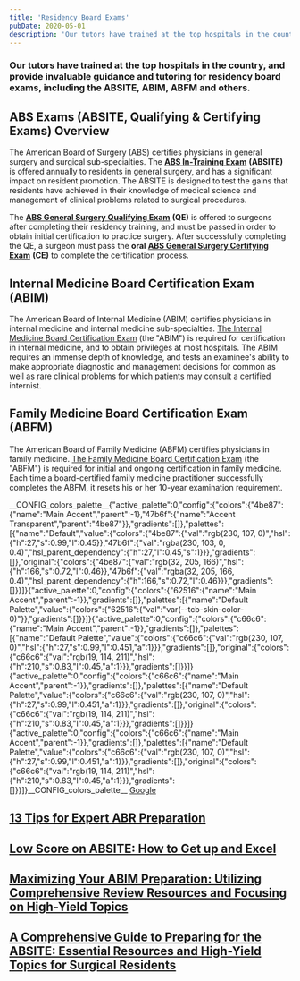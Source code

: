 ```yaml
---
title: 'Residency Board Exams'
pubDate: 2020-05-01
description: 'Our tutors have trained at the top hospitals in the country, and provide invaluable guidance and tutoring for residency board exams, including the ABSITE,.'
---
```


### Our tutors have trained at the top hospitals in the country, and provide invaluable guidance and tutoring for residency board exams, including the ABSITE, ABIM, ABFM and others.

## ABS Exams (ABSITE, Qualifying & Certifying Exams) Overview

The American Board of Surgery (ABS) certifies physicians in general surgery and surgical sub-specialties. The [**ABS In-Training Exam**](https://www.medlearnity.com/abs-exams/) **(ABSITE)** is offered annually to residents in general surgery, and has a significant impact on resident promotion. The ABSITE is designed to test the gains that residents have achieved in their knowledge of medical science and management of clinical problems related to surgical procedures.

The [**ABS General Surgery Qualifying Exam**](https://www.medlearnity.com/abs-qualifying-certifying/) **(QE)** is offered to surgeons after completing their residency training, and must be passed in order to obtain initial certification to practice surgery. After successfully completing the QE, a surgeon must pass the **oral** [**ABS General Surgery Certifying Exam**](https://www.medlearnity.com/abs-certifying-exam/) **(CE)** to complete the certification process.

## Internal Medicine Board Certification Exam (ABIM)

The American Board of Internal Medicine (ABIM) certifies physicians in internal medicine and internal medicine sub-specialties. [The Internal Medicine Board Certification Exam](https://www.medlearnity.com/internal-medicine-boards/) (the "ABIM") is required for certification in internal medicine, and to obtain privileges at most hospitals. The ABIM requires an immense depth of knowledge, and tests an examinee's ability to make appropriate diagnostic and management decisions for common as well as rare clinical problems for which patients may consult a certified internist.

## Family Medicine Board Certification Exam (ABFM)

The American Board of Family Medicine (ABFM) certifies physicians in family medicine. [The Family Medicine Board Certification Exam](https://www.medlearnity.com/family-medicine-certification-exam-abfm/) (the "ABFM") is required for initial and ongoing certification in family medicine. Each time a board-certified family medicine practitioner successfully completes the ABFM, it resets his or her 10-year examination requirement.

\_\_CONFIG_colors_palette\_\_{"active_palette":0,"config":{"colors":{"4be87":{"name":"Main Accent","parent":-1},"47b6f":{"name":"Accent Transparent","parent":"4be87"}},"gradients":\[\]},"palettes":\[{"name":"Default","value":{"colors":{"4be87":{"val":"rgb(230, 107, 0)","hsl":{"h":27,"s":0.99,"l":0.45}},"47b6f":{"val":"rgba(230, 103, 0, 0.4)","hsl_parent_dependency":{"h":27,"l":0.45,"s":1}}},"gradients":\[\]},"original":{"colors":{"4be87":{"val":"rgb(32, 205, 166)","hsl":{"h":166,"s":0.72,"l":0.46}},"47b6f":{"val":"rgba(32, 205, 166, 0.4)","hsl_parent_dependency":{"h":166,"s":0.72,"l":0.46}}},"gradients":\[\]}}\]}{"active_palette":0,"config":{"colors":{"62516":{"name":"Main Accent","parent":-1}},"gradients":\[\]},"palettes":\[{"name":"Default Palette","value":{"colors":{"62516":{"val":"var(--tcb-skin-color-0)"}},"gradients":\[\]}}\]}{"active_palette":0,"config":{"colors":{"c66c6":{"name":"Main Accent","parent":-1}},"gradients":\[\]},"palettes":\[{"name":"Default Palette","value":{"colors":{"c66c6":{"val":"rgb(230, 107, 0)","hsl":{"h":27,"s":0.99,"l":0.451,"a":1}}},"gradients":\[\]},"original":{"colors":{"c66c6":{"val":"rgb(19, 114, 211)","hsl":{"h":210,"s":0.83,"l":0.45,"a":1}}},"gradients":\[\]}}\]}{"active_palette":0,"config":{"colors":{"c66c6":{"name":"Main Accent","parent":-1}},"gradients":\[\]},"palettes":\[{"name":"Default Palette","value":{"colors":{"c66c6":{"val":"rgb(230, 107, 0)","hsl":{"h":27,"s":0.99,"l":0.451,"a":1}}},"gradients":\[\]},"original":{"colors":{"c66c6":{"val":"rgb(19, 114, 211)","hsl":{"h":210,"s":0.83,"l":0.45,"a":1}}},"gradients":\[\]}}\]}{"active_palette":0,"config":{"colors":{"c66c6":{"name":"Main Accent","parent":-1}},"gradients":\[\]},"palettes":\[{"name":"Default Palette","value":{"colors":{"c66c6":{"val":"rgb(230, 107, 0)","hsl":{"h":27,"s":0.99,"l":0.451,"a":1}}},"gradients":\[\]},"original":{"colors":{"c66c6":{"val":"rgb(19, 114, 211)","hsl":{"h":210,"s":0.83,"l":0.45,"a":1}}},"gradients":\[\]}}\]}\_\_CONFIG_colors_palette\_\_ [Google](https://www.google.com/search?sxsrf=ALeKk02Np3zuLpVvWHuLh8YQxCysUEKy4Q%3A1588046050926&ei=4qinXouTOPGzytMPwPe00Ag&q=medlearnity+google+reviews&oq=medlearnity+google+reviews&gs_lcp=CgZwc3ktYWIQAzIECCMQJ1CEKljpMWCBM2gAcAB4AIABXIgBtAaSAQIxMJgBAKABAaoBB2d3cy13aXo&sclient=psy-ab&ved=0ahUKEwiLjILGnIrpAhXxmXIEHcA7DYoQ4dUDCAw&uact=5#lrd=0x89c25981baf77257:0xf372ef78c42cfd0b,1,,,)

## [13 Tips for Expert ABR Preparation](https://www.medlearnity.com/13-tips-for-expert-abr-preparation/ '13 Tips for Expert ABR Preparation')

## [Low Score on ABSITE: How to Get up and Excel](https://www.medlearnity.com/failed-absite-now-what/ 'Low Score on ABSITE: How to Get up and Excel')

## [Maximizing Your ABIM Preparation: Utilizing Comprehensive Review Resources and Focusing on High-Yield Topics](https://www.medlearnity.com/abim-preparation-guide/ 'Maximizing Your ABIM Preparation: Utilizing Comprehensive Review Resources and Focusing on High-Yield Topics')

## [A Comprehensive Guide to Preparing for the ABSITE: Essential Resources and High-Yield Topics for Surgical Residents](https://www.medlearnity.com/comprehensive-guide-preparing-for-the-absite/ 'A Comprehensive Guide to Preparing for the ABSITE: Essential Resources and High-Yield Topics for Surgical Residents')
